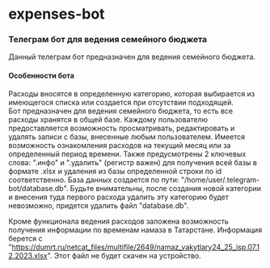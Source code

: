 # expenses-bot
### Телеграм бот для ведения семейного бюджета

Данный телеграм бот предназначен для ведения семейного бюджета.


#### Особенности бота

Расходы вносятся в определенную категорию, которая выбирается из имеющегося списка или создается при отсутствии подходящей.\
Бот предназначен для ведения семейного бюджета, то есть все расходы хранятся в общей базе. Каждому пользователю предоставляется возможность просматривать, редактировать и удалять записи с базы, внесенные любым пользователем.
Имеется возможность ознакомления расходов на текущий месяц или за определенный период времени.
Также предусмотрены 2 ключевых слова: ".инфо" и ".удалить" (регистр важен) для получения всей базы в формате .xlsx и удаления из базы определенной строки по id соответственно.
База данных создается по пути: "/home/user/.telegram-bot/database.db".
Будьте внимательны, после создания новой категории и внесения туда первого расхода удалить эту категорию будет невозможно, придется удалить файл "database.db".

Кроме функционала ведения расходов заложена возможность получения информации по временам намаза в Татарстане. Информация берется с "https://dumrt.ru/netcat_files/multifile/2649/namaz_vakytlary24_25_isp.07.12.2023.xlsx". Этот файл не будет скачен на устройство.
